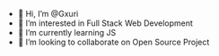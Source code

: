 - 👋 Hi, I’m @Gxuri
- 👀 I’m interested in Full Stack Web Development 
- 🌱 I’m currently learning JS
- 💞️ I’m looking to collaborate on Open Source Project

<!---
gxuri/gxuri is a ✨ special ✨ repository because its `README.md` (this file) appears on your GitHub profile.
You can click the Preview link to take a look at your changes.
--->
